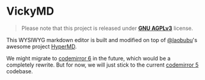 # VickyMD

> Please note that this project is released under **[GNU AGPLv3](https://choosealicense.com/licenses/agpl-3.0/)** license.

This WYSIWYG markdown editor is built and modified on top of [@laobubu](https://github.com/laobubu)'s awesome project [HyperMD](https://github.com/laobubu/HyperMD).

We might migrate to [codemirror 6](https://codemirror.net/6/) in the future, which would be a completely rewrite.
But for now, we will just stick to the current [codemirror 5](https://codemirror.net) codebase.
